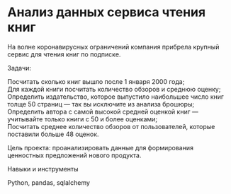 # Анализ данных сервиса чтения книг

На волне коронавирусных ограничений компания прибрела крупный сервис для чтения книг по подписке.

Задачи:

Посчитать сколько книг вышло после 1 января 2000 года;  
Для каждой книги посчитать количество обзоров и среднюю оценку;  
Определить издательство, которое выпустило наибольшее число книг толще 50 страниц — так вы исключите из анализа брошюры;  
Определить автора с самой высокой средней оценкой книг — учитывайте только книги с 50 и более оценками;  
Посчитать среднее количество обзоров от пользователей, которые поставили больше 48 оценок.

Цель проекта: проанализировать данные для формирования ценностных предложений нового продукта.

Навыки и инструменты

Python, pandas, sqlalchemy
